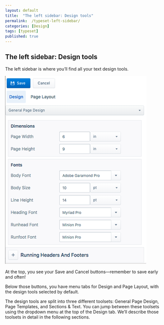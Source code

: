```yaml
---
layout: default
title:  "The left sidebar: Design tools"
permalink:  /typeset-left-sidebar/
categories: [Design]
tags: [typeset]
published: true
---
```


<section data-type="chapter" class="hsecchapter" data-hederis-type="hsecchapter" id="typeset-left-sidebar" data-pi-attrs="id: typeset-left-sidebar; data-tags: typeset;" role="doc-chapter" data-tags="typeset" data-author-name=" " data-book-title=" " title="The left sidebar: Design tools"><h1 data-hederis-type="hblkchaptitle" class="hblkchaptitle" id="pOqa65kj5">The left sidebar: Design tools</h1><p class="hblkp" data-hederis-type="hblkp" id="pipJJaP4I">The left sidebar is where you&#8217;ll find all your text design tools. </p><img data-hederis-type="hblkimg" class="hblkimg" id="pEYS44cV7" src="/images/leftsidebar.png" data-img-src="leftsidebar.png"/><p class="hblkp" data-hederis-type="hblkp" id="poeJgtyuP">At the top, you see your Save and Cancel buttons&#8212;remember to save early and often!</p><p class="hblkp" data-hederis-type="hblkp" id="plTwPPvac">Below those buttons, you have menu tabs for Design and Page Layout, with the design tools selected by default.</p><p class="hblkp" data-hederis-type="hblkp" id="pCMn3bA4h">The design tools are split into three different toolsets: General Page Design, Page Templates, and Sections &amp; Text. You can jump between these toolsets using the dropdown menu at the top of the Design tab. We&#8217;ll describe those toolsets in detail in the following sections.</p></section>